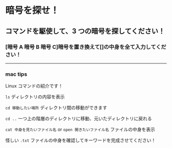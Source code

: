 # 暗号を探せ！

## コマンドを駆使して、3 つの暗号を探してください！

### [暗号 A 暗号 B 暗号 C]暗号を置き換えて[]の中身を全て入力してください！

---

### mac tips

Linux コマンドの紹介です！

`ls` ディレクトリの内容を表示

`cd 移動したい場所` ディレクトリ間の移動ができます

`cd ..` 一つ上の階層のディレクトリに移動、元いたディレクトリに戻れる

`cat 中身を見たいファイル名` or `open 開きたいファイル名` ファイルの中身を表示

怪しい `.txt` ファイルの中身を確認してキーワードを完成させてください！
